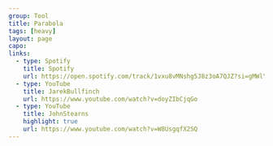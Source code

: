 ```yaml
---
group: Tool
title: Parabola
tags: [heavy]
layout: page
capo: 
links: 
  - type: Spotify
    title: Spotify
    url: https://open.spotify.com/track/1vxu8vMNshg5J8z3oA7QJZ?si=gMWlYeOqSq6lXl-2PIy6HA
  - type: YouTube
    title: JarekBullfinch
    url: https://www.youtube.com/watch?v=doyZIbCjqGo
  - type: YouTube
    title: JohnStearns 
    highlight: true
    url: https://www.youtube.com/watch?v=W8UsgqfX2SQ
---
```



